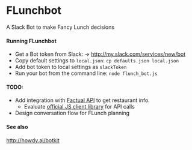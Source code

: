 # FLunchbot
A Slack Bot to make Fancy Lunch decisions

#### Running FLunchbot
* Get a Bot token from Slack:
  -> http://my.slack.com/services/new/bot
* Copy default settings to `local.json`: `cp defaults.json local.json`
* Add bot token to local settings as `slackToken`
* Run your bot from the command line: `node flunch_bot.js`

#### TODO:
* Add integration with [Factual API](http://developer.factual.com/api-docs/) to get restaurant info.
  * Evaluate [official JS client library](https://github.com/Factual/factual-nodejs-driver) for API calls
* Design conversation flow for FLunch planning 
 

#### See also
http://howdy.ai/botkit
